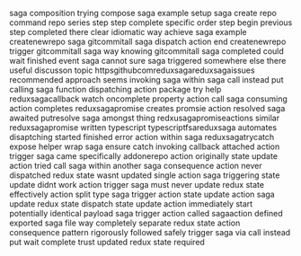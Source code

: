 saga composition trying compose saga example setup saga create repo command repo series step step complete specific order step begin previous step completed there clear idiomatic way achieve saga example createnewrepo saga gitcommitall saga dispatch action end createnewrepo trigger gitcommitall saga way knowing gitcommitall saga completed could wait finished event saga cannot sure saga triggered somewhere else there useful discusson topic httpsgithubcomreduxsagareduxsagaissues recommended approach seems invoking saga within saga call instead put calling saga function dispatching action package try help reduxsagacallback watch oncomplete property action call saga consuming action completes reduxsagapromise creates promsie action resolved saga awaited putresolve saga amongst thing redxusagapromiseactions similar reduxsagapromise written typescript typescriptfsareduxsaga automates disaptching started finished error action within saga reduxsagatrycatch expose helper wrap saga ensure catch invoking callback attached action trigger saga came specifically addonerepo action originally state update action tried call saga within another saga consequence action never dispatched redux state wasnt updated single action saga triggering state update didnt work action trigger saga must never update redux state effectively action split type saga trigger action state update action saga update redux state dispatch state update action immediately start potentially identical payload saga trigger action called sagaaction defined exported saga file way completely separate redux state action consequence pattern rigorously followed safely trigger saga via call instead put wait complete trust updated redux state required